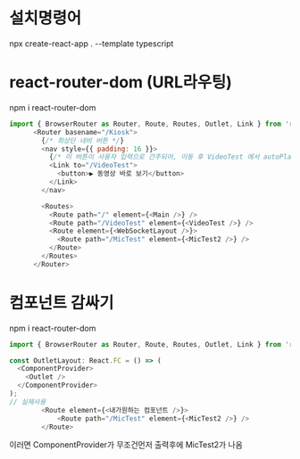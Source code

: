 # 설치명령어 
npx create-react-app . --template typescript


# react-router-dom (URL라우팅)
npm i react-router-dom
```javascript
import { BrowserRouter as Router, Route, Routes, Outlet, Link } from 'react-router-dom';
      <Router basename="/Kiosk">
        {/* 최상단 네비 버튼 */}
        <nav style={{ padding: 16 }}>
          {/* 이 버튼이 사용자 입력으로 간주되어, 이동 후 VideoTest 에서 autoPlay 음소거 해제 가능 */}
          <Link to="/VideoTest">
            <button>▶️ 동영상 바로 보기</button>
          </Link>
        </nav>

        <Routes>
          <Route path="/" element={<Main />} />
          <Route path="/VideoTest" element={<VideoTest />} />
          <Route element={<WebSocketLayout />}>
            <Route path="/MicTest" element={<MicTest2 />} />
          </Route>
        </Routes>
      </Router>
```

# 컴포넌트 감싸기

npm i react-router-dom
```javascript
import { BrowserRouter as Router, Route, Routes, Outlet, Link } from 'react-router-dom';

const OutletLayout: React.FC = () => (
  <ComponentProvider>
    <Outlet />
  </ComponentProvider>
);
// 실제사용
        <Route element={<내가원하는 컴포넌트 />}>
            <Route path="/MicTest" element={<MicTest2 />} />
        </Route>

```
이러면 ComponentProvider가 무조건먼저 출력후에 MicTest2가 나옴